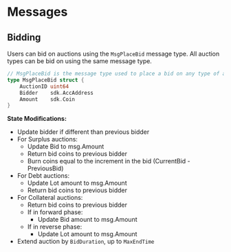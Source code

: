 <!--
order: 3
-->

# Messages

## Bidding

Users can bid on auctions using the `MsgPlaceBid` message type. All auction types can be bid on using the same message type.

```go
// MsgPlaceBid is the message type used to place a bid on any type of auction.
type MsgPlaceBid struct {
	AuctionID uint64
	Bidder    sdk.AccAddress
	Amount    sdk.Coin
}
```

**State Modifications:**

* Update bidder if different than previous bidder
* For Surplus auctions:
  * Update Bid to msg.Amount
  * Return bid coins to previous bidder
  * Burn coins equal to the increment in the bid (CurrentBid - PreviousBid)
* For Debt auctions:
  * Update Lot amount to msg.Amount
  * Return bid coins to previous bidder
* For Collateral auctions:
  * Return bid coins to previous bidder
  * If in forward phase:
    * Update Bid amount to msg.Amount
  * If in reverse phase:
    * Update Lot amount to msg.Amount
* Extend auction by `BidDuration`, up to `MaxEndTime`
